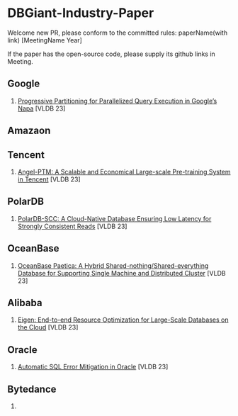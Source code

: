 # DBGiant-Industry-Paper
Welcome new PR, please conform to the committed rules:  paperName(with link) [MeetingName Year]

If the paper has the open-source code, please supply its github links in Meeting.



## Google
1. [Progressive Partitioning for Parallelized Query Execution in Google’s Napa](https://www.vldb.org/pvldb/vol16/p3475-sankaranarayanan.pdf) [VLDB 23]

## Amazaon

## Tencent
1. [Angel-PTM: A Scalable and Economical Large-scale Pre-training System in Tencent]() [VLDB 23]
## PolarDB
1. [PolarDB-SCC: A Cloud-Native Database Ensuring Low Latency for Strongly Consistent Reads](https://www.vldb.org/pvldb/vol16/p3754-chen.pdf) [VLDB 23]

## OceanBase
1. [OceanBase Paetica: A Hybrid Shared-nothing/Shared-everything Database for Supporting Single Machine and Distributed Cluster](https://www.vldb.org/pvldb/vol16/p3728-xu.pdf) [VLDB 23]

## Alibaba
1. [Eigen: End-to-end Resource Optimization for Large-Scale Databases on the Cloud]() [VLDB 23]

## Oracle
1. [Automatic SQL Error Mitigation in Oracle]() [VLDB 23]

## Bytedance
1. 